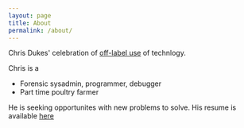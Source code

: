 ```yaml
---
layout: page
title: About
permalink: /about/
---
```


Chris Dukes' celebration of [off-label use](https://en.wikipedia.org/wiki/Off-label_use) of technlogy.

Chris is a 
* Forensic sysadmin, programmer, debugger
* Part time poultry farmer

He is seeking opportunites with new problems to solve.  His resume is 
available
[here](https://docs.google.com/document/d/1hNE0nzj_UbkpaskGGsW_6Z4G55Iyp8eSnLgpfN7dC9A/edit?usp=sharing)
